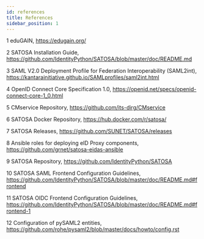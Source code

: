 ```yaml
---
id: references
title: References
sidebar_position: 1
---
```


 
1 eduGAIN, https://edugain.org/

2 SATOSA Installation Guide, https://github.com/IdentityPython/SATOSA/blob/master/doc/README.md

3 SAML V2.0 Deployment Profile for Federation Interoperability (SAML2int), https://kantarainitiative.github.io/SAMLprofiles/saml2int.html

4 OpenID Connect Core Specification 1.0,  https://openid.net/specs/openid-connect-core-1_0.html

5 CMservice Repository, https://github.com/its-dirg/CMservice

6 SATOSA Docker Repository, https://hub.docker.com/r/satosa/

7 SATOSA Releases, https://github.com/SUNET/SATOSA/releases

8 Ansible roles for deploying eID Proxy components, https://github.com/grnet/satosa-eidas-ansible

9 SATOSA Repository, https://github.com/IdentityPython/SATOSA

10 SATOSA SAML Frontend Configuration Guidelines,  https://github.com/IdentityPython/SATOSA/blob/master/doc/README.md#frontend

11 SATOSA OIDC Frontend Configuration Guidelines,  https://github.com/IdentityPython/SATOSA/blob/master/doc/README.md#frontend-1

12 Configuration of pySAML2 entities, https://github.com/rohe/pysaml2/blob/master/docs/howto/config.rst

